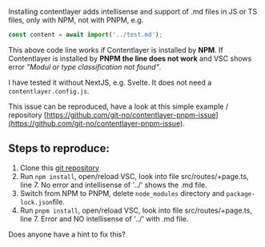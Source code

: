 Installing contentlayer adds intellisense and support of .md files in JS or TS files, only with NPM, not with PNPM, e.g.

```js
const content = await import('../test.md');
```

This above code line works if Contentlayer is installed by **NPM**.
If Contentlayer is installed by **PNPM the line does not work** and VSC shows error _"Modul or type classification not found"_.

I have tested it without NextJS, e.g. Svelte. It does not need a `contentlayer.config.js`.

This issue can be reproduced, have a look at this simple example / repository [https://github.com/git-no/contentlayer-pnpm-issue](https://github.com/git-no/contentlayer-pnpm-issue).

## Steps to reproduce:

1. Clone this [git repository](https://github.com/git-no/contentlayer-pnpm-issue)
2. Run `npm install`, open/reload VSC, look into file src/routes/+page.ts, line 7. No error and intellisense of '../' shows the .md file.
3. Switch from NPM to PNPM, delete `node_modules` directory and `package-lock.json`file.
4. Run `pnpm install`, open/reload VSC, look into file src/routes/+page.ts, line 7. Error and NO intellisense of '../' with .md file.

Does anyone have a hint to fix this?
